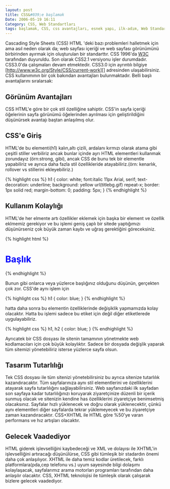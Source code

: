 ```yaml
---
layout: post
title: CSS&#039;e başlamak
Date: 2006-05-19 16:11
Category: CSS, Web Standartları
tags: başlamak, CSS, css avantajları, esnek yapı, ilk-adım, Web Standartları
---
```


Cascading Style Sheets (CSS) HTML 'deki bazı problemleri halletmek için
ama asıl neden olarak da; web sayfası içeriği ve web sayfası görünümünü
birbirinden ayırmak için oluşturulan bir standarttır. CSS 1996'da
[W3C][] tarafından duyuruldu. Son olarak CSS2.1 versiyonu işler
durumdadır. CSS3.0'da çalışmaları devam etmektedir. CSS3.0 için
ayrıntılı bilgiye [http://www.w3c.org/Style/CSS/current-work][]
adresinden ulaşabilirsiniz. CSS kullanımının bir çok bakından
avantajları bulunmaktadır. Belli başlı avantajlarını sıralarsak:

## Görünüm Avantajları

CSS HTML'e göre bir çok stil özelliğine sahiptir. CSS'in sayfa içeriği
öğelerinin sayfa görünümü öğelerinden ayrılması için geliştirildiğini
düşünürsek avantajı baştan anlaşılmış olur.


## CSS'e Giriş

HTML'de bu elementi(h1) kalın,altı çizili, ardalanı
kırmızı olarak atama gibi çeşitli stiller verbiliriz ancak bunlar içinde
ayrı HTML elementleri kullanmak zorundayız (örn:strong, gibi), ancak CSS
de bunu tek bir elementle yapabiliriz ve ayrıca daha fazla stil
özellikleride atayabiliriz.(örn: kenarlık, rollover vs stillerini
ekleyebiliriz.)

{% highlight css %}
h1 {
  color: white;
  font:italic 11px Arial, serif;
  text-decoration: underline;
  background: yellow url(titlebg.gif) repeat-x;
  border: 1px solid red;
  margin-bottom: 0;
  padding: 5px;
}
{% endhighlight %}

## Kullanım Kolaylığı

HTML'de her elmente artı özellikler eklemek için başka bir element ve
özellik eklmemiz gerekiyor ve bu işlemi geniş çaplı bir sitede yaptığımızı
düşünürseniz çok büyük zaman kaybı ve uğraş gerektiğini göreceksiniz.

{% highlight html %}
<h1>
  <font color="blue">Başlık</font>
</h1>
{% endhighlight %}

Bunun gibi onlarca veya yüzlerce başlığınız olduğunu düşünün, gerçekten çok zor. CSS'de aynı işlem için

{% highlight css %}
h1 {
  color: blue;
}
{% endhighlight %}

hatta daha sonra bu elementin özelliklerinde değişiklik yapmamızda kolay olacaktır. Hatta bu
işlemi sadece bu etiket için değil diğer etiketlerede uygulayabiliriz.

{% highlight css %}
h1, h2 {
  color: blue;
}
{% endhighlight %}

Ayrıcatek bir CSS dosyası ile sitenin tamamının yönetmekte web kodlamacıları
için çok büyük kolaylıktır. Sadece bir dosyada değişlik yaparak tüm
sitemizi yönetebiliriz isterse yüzlerce sayfa olsun.

## Tasarım Tutarlılığı

Tek CSS dosyası ile tüm sitenizi yönetebilirsiniz bu ayrıca sitenize
tutarlılık kazandıracaktır. Tüm sayfalarınıza aynı stil elementlerini ve
özelliklerini atayarak sayfa tutarlılığını sağlayabilirsiniz. Web
sayfanızdaki ilk sayfadan son sayfaya kadar tutarlılığınızı koruyarak
ziyaretçinize düzenli bir içerik sunmuş olacak ve sitenizin kendine has
özelliklerini ziyaretçiye benimsetmiş olacaksınız. Sayfalar hızlı
yüklenecek ve doğru olarak yüklenecektir, çünkü aynı elementleri diğer
sayfalarda tekrar yüklemeyecek ve bu ziyaretçiye zaman kazandıracaktır.
CSS+XHTML ile HTML göre %50'ye varan performans ve hız artışları
olacaktır.

## Gelecek Vaadediyor

HTML giderek işlevselliğini kaybedeceği ve XML ve dolayısı ile XHTML'in
işlevselliğini artıracağı düşünülürse, CSS gibi tümleşik bir stadardın
önemi daha çok anlaşılıyor. XHTML ile daha temiz kodlar üretilecek,
farklı platformlara(pda,cep telefonu vs.) uyum sayesinde bilgi dolaşımı
kolaylaşacak, sayfalarımız arama motorları programları tarafından daha
anlaşılır olacaktır. CSS, XHTML teknolojisi ile tümleşik olarak
çalışarak bizlere gelecek vaadediyor.


  [W3C]: http://www.w3.org/
  [http://www.w3c.org/Style/CSS/current-work]: http://www.w3c.org/Style/CSS/current-work
